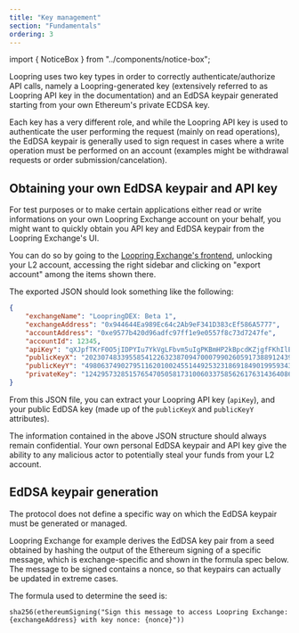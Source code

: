 ```yaml
---
title: "Key management"
section: "Fundamentals"
ordering: 3
---
```


import { NoticeBox } from "../components/notice-box";

Loopring uses two key types in order to correctly authenticate/authorize API calls, namely a Loopring-generated key (extensively referred to as Loopring API key in the documentation) and an EdDSA keypair generated starting from your own Ethereum's private ECDSA key.

Each key has a very different role, and while the Loopring API key is used to authenticate the user performing the request (mainly on read operations), the EdDSA keypair is generally used to sign request in cases where a write operation must be performed on an account (examples might be withdrawal requests or order submission/cancelation).

## Obtaining your own EdDSA keypair and API key

For test purposes or to make certain applications either read or write informations on your own Loopring Exchange account on your behalf, you might want to quickly obtain you API key and EdDSA keypair from the Loopring Exchange's UI.

You can do so by going to the [Loopring Exchange's frontend](https://exchange.loopring.io/), unlocking your L2 account, accessing the right sidebar and clicking on "export account" among the items shown there.

The exported JSON should look something like the following:

```json
{
    "exchangeName": "LoopringDEX: Beta 1",
    "exchangeAddress": "0x944644Ea989Ec64c2Ab9eF341D383cEf586A5777",
    "accountAddress": "0xe9577b420d96adfc97ff1e9e0557f8c73d7247fe",
    "accountId": 12345,
    "apiKey": "qXJpfTKrF0O5jIDPYIu7YkVgLFbvm5uIgPKBmHP2kBpcdKZjgfFKhIlE8evo9lKa",
    "publicKeyX": "20230748339558541226323870947000799026059173889124399831342481595010628000129",
    "publicKeyY": "4980637490279511620100245514492532318691849019959343538108355525575855311214",
    "privateKey": "1242957328515765470505817310060337585626176314364086438653683782645761561015"
}
```

From this JSON file, you can extract your Loopring API key (`apiKey`), and your public EdDSA key (made up of the `publicKeyX` and `publicKeyY` attributes).

<NoticeBox mode="danger">
    The information contained in the above JSON structure should always remain confidential. 
    Your own personal EdDSA keypair and API key give the ability to any malicious actor to potentially steal your funds from your L2 account.
</NoticeBox>

## EdDSA keypair generation

The protocol does not define a specific way on which the EdDSA keypair must be generated or managed.

Loopring Exchange for example derives the EdDSA key pair from a seed obtained by hashing the output of the Ethereum signing of a specific message, which is exchange-specific and shown in the formula spec below. The message to be signed contains a nonce, so that keypairs can actually be updated in extreme cases.

The formula used to determine the seed is:

```
sha256(ethereumSigning("Sign this message to access Loopring Exchange: {exchangeAddress} with key nonce: {nonce}"))
```

